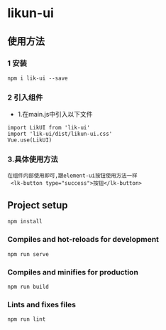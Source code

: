 # likun-ui
## 使用方法
### 1 安装
```
npm i lik-ui --save
```
### 2 引入组件
 - 1.在main.js中引入以下文件
 ```
import LikUI from 'lik-ui'
import 'lik-ui/dist/likun-ui.css'
Vue.use(LikUI)
```
### 3.具体使用方法
```
在组件内部使用即可,跟element-ui按钮使用方法一样
 <lk-button type="success">按钮</lk-button>
```
## Project setup
```
npm install
```

### Compiles and hot-reloads for development
```
npm run serve
```

### Compiles and minifies for production
```
npm run build
```

### Lints and fixes files
```
npm run lint
```

